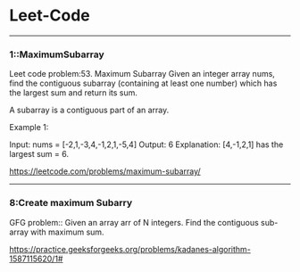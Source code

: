 # Leet-Code
<hr>
<h3>1::MaximumSubarray</h3>
Leet code problem:53. Maximum Subarray
Given an integer array nums, find the contiguous subarray (containing at least one number) which has the largest sum and return its sum.

A subarray is a contiguous part of an array.

 

Example 1:

Input: nums = [-2,1,-3,4,-1,2,1,-5,4]
Output: 6
Explanation: [4,-1,2,1] has the largest sum = 6.

https://leetcode.com/problems/maximum-subarray/
<hr>
<h3>8:Create maximum Subarry</h3>
GFG problem::
Given an array arr of N integers. Find the contiguous sub-array with maximum sum.

https://practice.geeksforgeeks.org/problems/kadanes-algorithm-1587115620/1#

